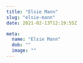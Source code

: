 ```yaml
---
title: "Elsie Mann"
slug: "elsie-mann"
date: 2021-02-13T12:19:55Z

meta:
  name: "Elsie Mann"
  dob: ""
  image: ""
---
```


